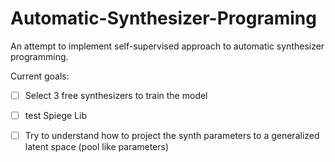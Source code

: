 # Automatic-Synthesizer-Programing
An attempt to implement self-supervised approach to automatic synthesizer programming.

Current goals:
- [ ] Select 3 free synthesizers to train the model
- [ ] test Spiege Lib

- [ ] Try to understand how to project the synth parameters to a generalized latent space (pool like parameters)
